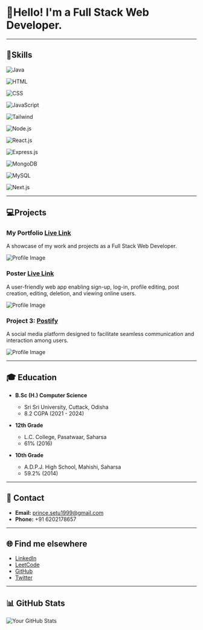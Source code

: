 # 👤Hello! I'm a Full Stack Web Developer.

---


## 🎁Skills

![Java](https://img.shields.io/badge/Java-Intermediate-yellow)

![HTML](https://img.shields.io/badge/HTML-Intermediate-yellow)

![CSS](https://img.shields.io/badge/CSS-Intermediate-yellow)

![JavaScript](https://img.shields.io/badge/JavaScript-Intermediate-yellow)

![Tailwind](https://img.shields.io/badge/Tailwind-Intermediate-yellow)

![Node.js](https://img.shields.io/badge/Node.js-Intermediate-yellow)

![React.js](https://img.shields.io/badge/React.js-Intermediate-yellow)

![Express.js](https://img.shields.io/badge/Express.js-Intermediate-yellow)

![MongoDB](https://img.shields.io/badge/MongoDB-Intermediate-yellow)

![MySQL](https://img.shields.io/badge/MySQL-Intermediate-yellow)

![Next.js](https://img.shields.io/badge/Next.js-Intermediate-yellow)

---


## 💻Projects

### My Portfolio  [Live Link](https://princethakur1999.github.io/prince/)

A showcase of my work and projects as a Full Stack Web Developer.

![Profile Image](https://res.cloudinary.com/dsrz6p2su/image/upload/v1708762966/Prince/Screenshot_2024-02-24_135018_vsiunq.png)



### Poster [Live Link](https://poster-prince.vercel.app/)

A user-friendly web app enabling sign-up, log-in, profile editing, post creation, editing, deletion, and viewing online users.

![Profile Image](https://res.cloudinary.com/dsrz6p2su/image/upload/v1708763369/Prince/Screenshot_2024-02-24_135804_abckqq.png)



### Project 3: [Postify](link-to-formify)
A social media platform designed to facilitate seamless communication and interaction among users.

![Profile Image](https://img.freepik.com/free-vector/red-grunge-style-coming-soon-design_1017-26691.jpg)

---



## 🎓 Education

- **B.Sc (H.) Computer Science**
  - Sri Sri University, Cuttack, Odisha
  - 8.2 CGPA (2021 - 2024)

- **12th Grade**
  - L.C. College, Pasatwaar, Saharsa
  - 61% (2016)

- **10th Grade**
  - A.D.P.J. High School, Mahishi, Saharsa
  - 59.2% (2014)

---



## 📧 Contact

- **Email:** prince.setu1999@gmail.com
- **Phone:** +91 6202178657

---


## 🌐 Find me elsewhere

- [LinkedIn](https://www.linkedin.com/in/princethakur1999/)
- [LeetCode](https://leetcode.com/princethakur1999/)
- [GitHub](https://github.com/princethakur1999)
- [Twitter](https://twitter.com/yourhandle)

---


## 📊 GitHub Stats

![Your GitHub Stats](https://github-readme-stats.vercel.app/api?username=princethakur1999&show_icons=true&theme=radical)
